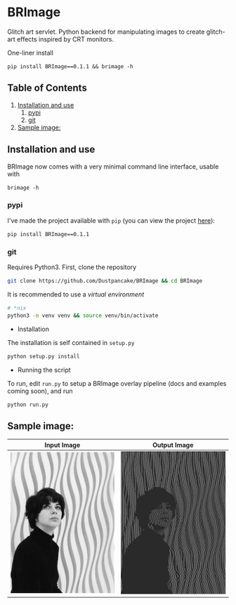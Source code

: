 # BRImage
Glitch art servlet. Python backend for manipulating images to create glitch-art effects inspired by CRT monitors.

One-liner install
```
pip install BRImage==0.1.1 && brimage -h
```

<!--BEGIN TOC-->
## Table of Contents
1. [Installation and use](#toc-sub-tag-0)
	1. [pypi](#toc-sub-tag-1)
	2. [git](#toc-sub-tag-2)
2. [Sample image:](#toc-sub-tag-3)
<!--END TOC-->

## Installation and use <a name="toc-sub-tag-0"></a>
BRImage now comes with a very minimal command line interface, usable with
```
brimage -h
```

### pypi <a name="toc-sub-tag-1"></a>
I've made the project available with `pip` (you can view the project [here](https://pypi.org/project/BRImage/0.1.1/)):
```
pip install BRImage==0.1.1
```

### git <a name="toc-sub-tag-2"></a>
Requires Python3. First, clone the repository
```bash
git clone https://github.com/Dustpancake/BRImage && cd BRImage
```
It is recommended to use a *virtual environment*
```bash
# *nix
python3 -m venv venv && source venv/bin/activate
```

- Installation

The installation is self contained in `setup.py`
```bash
python setup.py install 
```

- Running the script

To run, edit `run.py` to setup a BRImage overlay pipeline (docs and examples coming soon), and run
```
python run.py
```

## Sample image: <a name="toc-sub-tag-3"></a>

Input Image            |  Output Image
:-------------------------:|:-------------------------:
![](https://github.com/Dustpancake/BRImage/blob/master/sample-image.jpg)  |  ![](https://github.com/Dustpancake/BRImage/blob/master/sample-glitch.jpg)
